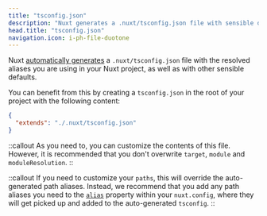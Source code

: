 ```yaml
---
title: "tsconfig.json"
description: "Nuxt generates a .nuxt/tsconfig.json file with sensible defaults and your aliases."
head.title: "tsconfig.json"
navigation.icon: i-ph-file-duotone
---
```


Nuxt [automatically generates](/docs/guide/concepts/typescript) a `.nuxt/tsconfig.json` file with the resolved aliases you are using in your Nuxt project, as well as with other sensible defaults. 

You can benefit from this by creating a `tsconfig.json` in the root of your project with the following content:

```json [tsconfig.json]
{
  "extends": "./.nuxt/tsconfig.json"
}
```

::callout
As you need to, you can customize the contents of this file. However, it is recommended that you don't overwrite `target`, `module` and `moduleResolution`.
::

::callout
If you need to customize your `paths`, this will override the auto-generated path aliases. Instead, we recommend that you add any path aliases you need to the [`alias`](/docs/api/nuxt-config#alias) property within your `nuxt.config`, where they will get picked up and added to the auto-generated `tsconfig`.
::

